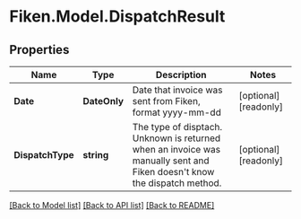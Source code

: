 # Fiken.Model.DispatchResult

## Properties

Name | Type | Description | Notes
------------ | ------------- | ------------- | -------------
**Date** | **DateOnly** | Date that invoice was sent from Fiken, format yyyy-mm-dd | [optional] [readonly] 
**DispatchType** | **string** | The type of disptach. Unknown is returned when an invoice was manually sent and Fiken doesn&#39;t know the dispatch method. | [optional] [readonly] 

[[Back to Model list]](../../README.md#documentation-for-models) [[Back to API list]](../../README.md#documentation-for-api-endpoints) [[Back to README]](../../README.md)

